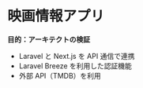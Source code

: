 # 映画情報アプリ

**目的：アーキテクトの検証**

- Laravel と Next.js を API 通信で連携
- Laravel Breeze を利用した認証機能
- 外部 API（TMDB）を利用
